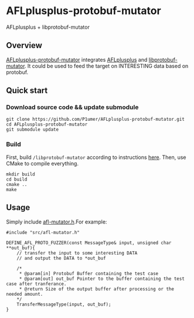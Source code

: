 # AFLplusplus-protobuf-mutator
AFLplusplus + libprotobuf-mutator 
## Overview
[AFLplusplus-protobuf-mutator](https://github.com/P1umer/AFLplusplus-protobuf-mutator) integrates [AFLplusplus](https://github.com/AFLplusplus/AFLplusplus) and [libprotobuf-mutator](https://github.com/google/libprotobuf-mutator).
It could be used to feed the target on INTERESTING data based on protobuf.

## Quick start
### Download source code && update submodule
```
git clone https://github.com/P1umer/AFLplusplus-protobuf-mutator.git
cd AFLplusplus-protobuf-mutator
git submodule update
```
### Build
First, build `/libprotobuf-mutator` according to instructions [here](https://github.com/google/libprotobuf-mutator#quick-start-on-debianubuntu).
Then, use CMake to compile everything.
```
mkdir build
cd build
cmake ..
make
```

## Usage
Simply include [afl-mutator.h](https://github.com/P1umer/AFLplusplus-protobuf-mutator/blob/main/src/afl-mutator.h).For example:
```
#include "src/afl-mutator.h"

DEFINE_AFL_PROTO_FUZZER(const MessageType& input, unsigned char **out_buf){
    // transfer the input to some interesting DATA
    // and output the DATA to *out_buf
    
    /*
     * @param[in] Protobuf Buffer containing the test case
     * @param[out] out_buf Pointer to the buffer containing the test case after tranferance. 
     * @return Size of the output buffer after processing or the needed amount.
    */
    TransferMessageType(input, out_buf); 
}
```